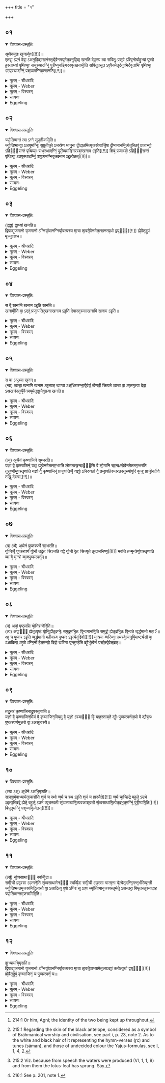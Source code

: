 +++
title = "१"

+++


## ०१


<details open><summary>विश्वास-प्रस्तुतिः</summary>

अ᳘थैनम᳘तः ख᳘नत्ये᳘व[[!!]]॥  
एतद्वा᳘ ऽएनं देवा᳘ ऽअनुवि᳘द्याखनंस्त᳘थै᳘वैनमय᳘मेत᳘दनुवि᳘द्य खनति देव᳘स्य त्वा सवितुः᳘ प्रस᳘वे ऽश्वि᳘नोर्बाहु᳘भ्यां पूष्णो ह᳘स्ताभ्यां पृथिव्याः᳘ सध᳘स्थादग्निं᳘ पुरीष्य᳘मङ्गिरस्व᳘त्खनामी᳘ति सवितृ᳘प्रसूत ऽए᳘वैनमेत᳘देता᳘भिर्देव᳘ताभिः पृथिव्या᳘ ऽउप᳘स्थादग्निं᳘ पश᳘व्यमग्निव᳘त्खनति[[!!]]॥
</details>

<details><summary>मूलम् - श्रीधरादि</summary>

अ᳘थैनम᳘तः ख᳘नत्ये᳘व[[!!]]॥  
एतद्वा᳘ ऽएनं देवा᳘ ऽअनुवि᳘द्याखनंस्त᳘थै᳘वैनमय᳘मेत᳘दनुवि᳘द्य खनति देव᳘स्य त्वा सवितुः᳘ प्रस᳘वे ऽश्वि᳘नोर्बाहु᳘भ्यां पूष्णो ह᳘स्ताभ्यां पृथिव्याः᳘ सध᳘स्थादग्निं᳘ पुरीष्य᳘मङ्गिरस्व᳘त्खनामी᳘ति सवितृ᳘प्रसूत ऽए᳘वैनमेत᳘देता᳘भिर्देव᳘ताभिः पृथिव्या᳘ ऽउप᳘स्थादग्निं᳘ पश᳘व्यमग्निव᳘त्खनति[[!!]]॥
</details>

<details><summary>मूलम् - Weber</summary>

अ᳘थैनम᳘तः ख᳘नत्येव᳟॥  
एतद्वा᳘ एनं देवा᳘ अनुवि᳘द्याखनस्त᳘थैॗवैनमय᳘मेत᳘दनुवि᳘द्य खनति देव᳘स्य त्वा सवितुः᳘ प्रसॗवे ऽश्वि᳘नोर्बाहु᳘भ्याम् पूष्णो ह᳘स्ताभ्याम् पृथिव्याः᳘ सधस्थादग्नि᳘म् पुरीष्य᳘मङ्गिरस्व᳘त्खनामी᳘ति सवितृ᳘प्रसूत एॗवैनमेत᳘देता᳘भिर्देव᳘ताभिः पृथिव्या᳘ उप᳘स्थादग्नि᳘म् पशव्य᳘मग्निव᳘त्खनति॥
</details>

<details><summary>मूलम् - विस्वरम्</summary>

अथैनमतः खनत्येव । एतद्वा ऽएनं देवा अनुविद्याखनन् । तथैवैनमयमेतदनुविद्य खनति । **"देवस्य त्वा सवितुः प्रसवे ऽश्विनोर्बाहुभ्यां पूष्णो हस्ताभ्याम् । पृथिव्याः सधस्थादग्निं पुरीष्यमङ्गिरस्वत्वनामि"**- (वा. सं. ११ । २८) इति । सवितृप्रसूत एवैनमेतदेताभिर्देवताभिः पृथिव्या उपस्थादग्निं पशव्यमग्निवत् खनति ॥ १ ॥ 
</details>

<details><summary>सायणः</summary>

यस्य निश्वसितं वेदा यो वेदेभ्यो ऽखिलं जगत् । 
निर्ममे तमहं वन्दे विद्यातीर्थमहेश्वरम् ॥ १ ॥
 
अथ खननविधिं स्तुवन् मन्त्रं विधत्ते- **अथैनमतः खनति** (का. श्रौ. सू. १६ । ६५) इति । 'अतः' चतुःस्रक्तेः कूपात् 'अनुविद्य' लब्ध्वा । देवस्य त्वेति मन्त्रस्य तात्पर्यमाह- **सवितृप्रसूत** इति ॥ १ ॥ 
</details>

<details><summary>Eggeling</summary>

1. He now digs it (the lump of clay) [^egg_436] up from that (hole);--for the gods, having found him (Agni), then dug him up; and in like manner this one, after finding him, now digs him up,--with (Vāj. S. XI, 28), 'At the impulse of the god Savitr̥, by the arms of the Aśvins, by the hands of Pūshan, I dig thee, the Agni Purīshya, from the lap of the earth, Aṅgiras-like;'--impelled by Savitr̥, he thus, by means of those deities, digs him up, the Agni favourable to cattle, as Agni (did).

[^egg_436]: 214:1 Or him, Agni; the identity of the two being kept up throughout.
</details>


## ०२


<details open><summary>विश्वास-प्रस्तुतिः</summary>

ज्यो᳘तिष्मन्तं त्वा ऽग्ने सुप्र᳘तीकमि᳘ति॥  
ज्यो᳘तिष्मान्वा᳘ ऽअय᳘मग्निः᳘ सुप्र᳘तीको᳘ ऽजस्रेण भानु᳘ना दी᳘द्यतमित्य᳘जस्रेणार्चि᳘षा दी᳘प्यमानमि᳘त्येत᳘च्छिवं᳘ प्रजाभ्यो᳘ ऽहिᳫँ᳭सन्तं पृथिव्याः᳘ सध᳘स्थादग्निं᳘ पुरी᳘ष्यमङ्गिरस्व᳘त्खनाम ऽइ᳘ति[[!!]] शिवं᳘ प्रजाभ्यो᳘ ऽहिᳫँ᳭सन्तं पृथिव्या᳘ ऽउप᳘स्थादग्निं᳘ पश᳘व्यमग्निव᳘त्खनाम ऽइ᳘त्येतत्[[!!]]॥
</details>

<details><summary>मूलम् - श्रीधरादि</summary>

ज्यो᳘तिष्मन्तं त्वा ऽग्ने सुप्र᳘तीकमि᳘ति॥  
ज्यो᳘तिष्मान्वा᳘ ऽअय᳘मग्निः᳘ सुप्र᳘तीको᳘ ऽजस्रेण भानु᳘ना दी᳘द्यतमित्य᳘जस्रेणार्चि᳘षा दी᳘प्यमानमि᳘त्येत᳘च्छिवं᳘ प्रजाभ्यो᳘ ऽहिᳫँ᳭सन्तं पृथिव्याः᳘ सध᳘स्थादग्निं᳘ पुरी᳘ष्यमङ्गिरस्व᳘त्खनाम ऽइ᳘ति[[!!]] शिवं᳘ प्रजाभ्यो᳘ ऽहिᳫँ᳭सन्तं पृथिव्या᳘ ऽउप᳘स्थादग्निं᳘ पश᳘व्यमग्निव᳘त्खनाम ऽइ᳘त्येतत्[[!!]]॥
</details>

<details><summary>मूलम् - Weber</summary>

ज्यो᳘तिष्मन्तं त्वाग्ने सुप्र᳘तीकमि᳘ति॥  
ज्यो᳘तिष्मान्वा᳘ अय᳘मग्निः᳘ सुप्र᳘तीको᳘ ऽजस्रेण भानु᳘ना दी᳘द्यतमित्य᳘जस्रेणार्चि᳘षा दी᳘प्यमानमि᳘त्येत᳘छिव᳘म् प्रजाभ्यो᳘ ऽहिंसन्तम् पृथिव्याः᳘ सध᳘स्थादग्नि᳘म् पुरीष्य᳘मङ्गिरस्व᳘त्खनाम इ᳘ति शिव᳘म् प्रजाभ्यो᳘ ऽहिंसन्त पृथिव्या᳘ उप᳘स्थादग्नि᳘म् पशव्य᳘मग्निव᳘त्खनाम इ᳘त्येत᳘त्॥
</details>

<details><summary>मूलम् - विस्वरम्</summary>

**"ज्योतिष्मन्तं त्वा ऽग्ने सुप्रतीकम्"**- इति । ज्योतिष्मान्वा ऽअयमग्निः सुप्रतीकः । **"अजस्रेण भानुना दीद्यतम्"**- इति । अजस्रेणार्चिषा दीप्यमानमित्येतत् । **"शिवं प्रजाभ्यो ऽहिंसन्तं पृथिव्याः सदस्थादग्निं पुरीष्यमङ्गिरस्वत्खनामः"**- (वा. सं. ११ । २८) इति । शिवं प्रजाभ्यो ऽहिंसन्तं पृथिव्या उपस्थादग्निं पशव्यमग्निवत् खनाम इत्येतत् ॥ २ ॥ 
</details>

<details><summary>सायणः</summary>

खनने द्वितीयं मन्त्रं विधत्ते- **ज्योतिष्मन्तं त्वा ऽग्न** इति । अयमर्थः- हे 'अग्ने' 'ज्योतिष्मन्तं' ज्योतिर्युक्तं सुप्रतीकं सुमुखावयवम्, अजस्रेण अनवच्छिन्नेन भानुना तेजसा 'दीद्यतं' व्यत्ययेन शतृप्रत्ययः, दीप्यमानम्; 'शिवं' शान्तम् 'प्रजाभ्यः' प्रजार्थं शिवमिति सम्बन्धः; 'अहिंसन्तं' प्राणिनां हिंसामकुर्वाणम्, पृथिव्यादि व्याख्यातम् । तादृशमग्निं भूप्रदेशादग्निवत् खनामः अध्वर्यव इति ॥ २ ॥ 
</details>

<details><summary>Eggeling</summary>

2. 'Thee, O Agni, the bright, the fair-faced,'--for this Agni is indeed bright and fair-faced;--'glowing with perpetual sheen,'--that is, 'shining with perpetual light;'--'thee, kind to creatures, and never harming, the Agni Purīshya we dig up from the lap of the earth, Aṅgiras-like;'--that is, thee, kind to creatures, and never harming, the cattle-loving Agni we dig up from the lap of the earth, as Agni (did).'
</details>


## ०३


<details open><summary>विश्वास-प्रस्तुतिः</summary>

(द्द्वा᳘) द्वा᳘भ्यां खनति॥  
द्विपाद्य᳘जमानो य᳘जमानो ऽग्निर्या᳘वानग्निर्या᳘वत्यस्य मा᳘त्रा ता᳘वतै᳘वैनमेत᳘त्खनत्य᳘थो द्वय᳘ᳫँ᳘[[!!]] ह्ये᳘वैत᳘द्रूपं मृच्चा᳘पश्च॥
</details>

<details><summary>मूलम् - श्रीधरादि</summary>

(द्द्वा᳘) द्वा᳘भ्यां खनति॥  
द्विपाद्य᳘जमानो य᳘जमानो ऽग्निर्या᳘वानग्निर्या᳘वत्यस्य मा᳘त्रा ता᳘वतै᳘वैनमेत᳘त्खनत्य᳘थो द्वय᳘ᳫँ᳘[[!!]] ह्ये᳘वैत᳘द्रूपं मृच्चा᳘पश्च॥
</details>

<details><summary>मूलम् - Weber</summary>

द्वा᳘भ्यां खनति॥  
द्विपाद्य᳘जमानो य᳘जमानो ऽग्निर्या᳘वानग्निर्या᳘वत्यस्य मा᳘त्रा ता᳘वतैॗवैनमेत᳘त्खनत्य᳘थो द्वॗयᳫं ह्येॗवैत᳘द्रूपम् मृच्चा᳘पश्च॥
</details>

<details><summary>मूलम् - विस्वरम्</summary>

द्वाभ्यां खनति । द्विपाद्यजमानः । यजमानो ऽग्निः । यावानग्निर्यावत्यस्य मात्रा- तावतैवैनमेतत्खनति । अथो द्वयं ह्येवैतद्रूपम्- मृच्चापश्च ॥ ३ ॥ 
</details>

<details><summary>सायणः</summary>

खननमन्त्रगतां द्वित्वसङ्ख्यां यजमानरूपाग्न्यात्मना प्रशंसति- **द्वाभ्यां खनति द्विपादि**ति । प्रकारान्तरेण स्तौति- **अथो द्वयमि**ति । मृत्तिका, उदकानि चेति द्वयमित्यर्थः ॥ ३ ॥ 
</details>

<details><summary>Eggeling</summary>

3. With two (formulas) he digs,--two-footed is the Sacrificer, and the Sacrificer is Agni: as great as Agni is, as great as is his measure, with so much he thus digs him up. And twofold also is that form of his, (consisting as it does of) clay and water.
</details>


## ०४


<details open><summary>विश्वास-प्रस्तुतिः</summary>

स वै᳘ खनामि खनाम ऽइ᳘ति खनति॥  
खनामी᳘ति वा᳘ ऽएतं᳘ प्रजा᳘पतिर᳘खनत्खनाम ऽइ᳘ति देवास्त᳘स्मात्खनामि खनाम ऽइ᳘ति॥
</details>

<details><summary>मूलम् - श्रीधरादि</summary>

स वै᳘ खनामि खनाम ऽइ᳘ति खनति॥  
खनामी᳘ति वा᳘ ऽएतं᳘ प्रजा᳘पतिर᳘खनत्खनाम ऽइ᳘ति देवास्त᳘स्मात्खनामि खनाम ऽइ᳘ति॥
</details>

<details><summary>मूलम् - Weber</summary>

स वै᳘ खनामि खनाम इ᳘ति खनति॥  
खनामी᳘ति वा᳘ एत᳘ प्रजा᳘पतिर᳘खनत्खनाम इ᳘ति देवास्त᳘स्मात्खनामि खनाम इति॥
</details>

<details><summary>मूलम् - विस्वरम्</summary>

स वै खनामि खनाम- इति खनति । खनाम इति वा ऽएतं प्रजापतिरखनत्, खनाम इति देवाः । तस्मात् खनामि खनाम इति ॥ ४ ॥ 
</details>

<details><summary>सायणः</summary>

यत् "देवस्य त्वा"- इति पूर्वमन्त्रः, तत्र खनामीत्येकवचनम्, ज्योतिष्मन्तमिति द्वितीयमन्त्रे खनाम इति बहुवचनम् । तस्योभयस्य निर्वाहमाह- **स वै खनामी**ति । प्रजापतिविवक्षया एकवचनम्, देवविवक्षया बहुवचनम् । ते च अग्निकर्मान्वतिष्ठन् ॥ ४ ॥ 
</details>

<details><summary>Eggeling</summary>

4. He digs, with, 'I dig,'--'we dig;' for with, 'I

dig,' Prajāpati dug for him (Agni); and with, 'we dig,' the gods dug for him, therefore (he digs), with, 'I dig,'--'we dig.'
</details>


## ०५


<details open><summary>विश्वास-प्रस्तुतिः</summary>

स वा ऽअ᳘भ्र्या ख᳘नन्॥  
(न्वा) व्वाचा᳘ खनामि खनाम ऽइ᳘त्याह व्वाग्वा ऽअ᳘भ्रिरारम्भा᳘यै᳘वेयं᳘ व्वैणवी᳘ क्रियते व्वाचा वा᳘ ऽएतम᳘भ्र्या देवा᳘ ऽअखनंस्त᳘थै᳘वैनमय᳘मेत᳘द्वा᳘चैवा᳘भ्र्या खनति॥
</details>

<details><summary>मूलम् - श्रीधरादि</summary>

स वा ऽअ᳘भ्र्या ख᳘नन्॥  
(न्वा) व्वाचा᳘ खनामि खनाम ऽइ᳘त्याह व्वाग्वा ऽअ᳘भ्रिरारम्भा᳘यै᳘वेयं᳘ व्वैणवी᳘ क्रियते व्वाचा वा᳘ ऽएतम᳘भ्र्या देवा᳘ ऽअखनंस्त᳘थै᳘वैनमय᳘मेत᳘द्वा᳘चैवा᳘भ्र्या खनति॥
</details>

<details><summary>मूलम् - Weber</summary>

स वा अ᳘भ्र्या ख᳘नन्॥  
वाचा᳘ खनामि खनाम इ᳘त्याह वाग्वा अ᳘भ्रिरारम्भा᳘यैॗवेयं᳘ वैणवी᳘ क्रियते वाचा वा᳘ एतम᳘भ्र्या देवा᳘ अखनंस्त᳘थैॗवैनमय᳘मेत᳘द्वाॗचैवा᳘भ्र्या खनति॥
</details>

<details><summary>मूलम् - विस्वरम्</summary>

स वा ऽअभ्र्या खनन्वाचा- 'खनामि खनाम' इत्याह । वाग्वा ऽअभ्रिः । आरम्भायैवेयं वैणवी क्रियते । वाचा वा ऽएतमभ्र्या देवा अखनन् । तथैवैनमयमेतद्वाचैवाभ्र्या खनति ॥ ५ ॥ 
</details>

<details><summary>सायणः</summary>

प्रागुक्तं खननसाधनं विदधत् तस्य वाग्रूपतामाह- **स वा अभ्र्या खनन्नि**ति । यदि वाग्भिस्तर्हि वाचैव खननं युक्तम्, किमभ्रिकरणेनेति, तत्राह- **आरम्भाये**ति । 'आरम्भाय' आलम्भनायैव इयं वेणुमयी अभ्रिः । क्रियते (श. प. ६ । ३ । १ । ३२ । भा.) ॥ ५ ॥ 
</details>

<details><summary>Eggeling</summary>

5. Now while digging with the spade, he says with speech 'I dig,' 'we dig,' for the spade is speech. It is for his undertaking that this bamboo (spade) is made; and with speech for a spade, the gods dug him up; and in like manner does this one now dig him up with speech for a spade (or, with the speech-spade).
</details>


## ०६


<details open><summary>विश्वास-प्रस्तुतिः</summary>

(त्य᳘) अ᳘थैनं कृष्णाजिने स᳘म्भरति॥  
यज्ञा वै᳘ कृष्णाजिनं᳘ यज्ञ᳘ ऽए᳘वैनमेतत्स᳘म्भरति लोमतश्छ᳘न्दाᳫँ᳭सि वै लो᳘मानि च्छ᳘न्दःस्वे᳘वैनमेतत्स᳘म्भरति त᳘त्तूष्णीमु᳘पस्तृणाति यज्ञो वै᳘ कृष्णाजिनं᳘ प्रजा᳘पतिर्व्वै᳘ यज्ञो᳘ ऽनिरुक्तो वै᳘ प्रजा᳘पतिरुत्तरतस्त᳘स्योप᳘रि ब᳘न्धुः प्राची᳘नग्रीवे तद्धि᳘ देवत्रा[[!!]]॥
</details>

<details><summary>मूलम् - श्रीधरादि</summary>

(त्य᳘) अ᳘थैनं कृष्णाजिने स᳘म्भरति॥  
यज्ञा वै᳘ कृष्णाजिनं᳘ यज्ञ᳘ ऽए᳘वैनमेतत्स᳘म्भरति लोमतश्छ᳘न्दाᳫँ᳭सि वै लो᳘मानि च्छ᳘न्दःस्वे᳘वैनमेतत्स᳘म्भरति त᳘त्तूष्णीमु᳘पस्तृणाति यज्ञो वै᳘ कृष्णाजिनं᳘ प्रजा᳘पतिर्व्वै᳘ यज्ञो᳘ ऽनिरुक्तो वै᳘ प्रजा᳘पतिरुत्तरतस्त᳘स्योप᳘रि ब᳘न्धुः प्राची᳘नग्रीवे तद्धि᳘ देवत्रा[[!!]]॥
</details>

<details><summary>मूलम् - Weber</summary>

अ᳘थैनं कृष्णाजिने स᳘म्भरति॥  
यज्ञा वै᳘ कृष्णाजिनं᳘ यज्ञ᳘एॗवैनमेतत्स᳘म्भरति लोमतश्छ᳘न्दांसि वै लो᳘मानि छ᳘न्दःस्वेॗवैनमेतत्स᳘म्भरति त᳘त्तूष्णीमु᳘पस्तृणाति यज्ञो वै᳘ कृष्णाजिन᳘म् प्रजा᳘पतिर्वै᳘ यज्ञो᳘ ऽनिरुक्तो वै᳘ प्रजा᳘पतिरुत्तरतस्त᳘स्योप᳘रि ब᳘न्धुः प्राची᳘नग्रीवे तद्धि᳘ देवत्रा᳟॥
</details>

<details><summary>मूलम् - विस्वरम्</summary>

अथैनं कृष्णाजिने सम्भरति । यज्ञो वै कृष्णाजिनम् । यज्ञ ऽएवैनमेतत् सम्भरति । लोमतः । छन्दांसि वै लोमानि । छन्दःस्वेवैनमेतत् सम्भरति । तत् तुष्णीमुपस्तृणाति । यज्ञो वै कृष्णाजिनम् । प्रजापतिर्वै यज्ञः । अनिरुक्तो वै प्रजापतिः । उत्तरतः । तस्योपरि बन्धुः । प्राचीनग्रीवे । तद्धि देवत्रा ॥ ६ ॥ 
</details>

<details><summary>सायणः</summary>

अत्र कात्यायनः- "कृष्णाजिनमास्तीर्योत्तरतस्तस्मिन् पुष्करपर्णमपाम्पृष्ठमिति, विमार्ष्ट्येनद् दिव इति, आलभत उभे शर्म च स्थ इति" (का. श्रौ. सूं. १६ । ६६-६८) अयमर्थः । उत्तरतो देशे कृष्णाजिनं प्राग्ग्रीवमुत्तरलोम तूष्णीमास्तीर्य, तस्मिन् कृष्णाजिने अपाम्पृष्ठमिति मन्त्रेण । पुष्करपर्णमास्तृणाति । एनत् पुष्करपर्णं दिवो मात्रयेति चतुर्थपादेन विमार्ष्टि । ततः कृष्णाजिनपुष्करपर्णे- “शर्म च स्थो वर्म च स्थः"- इति मन्त्राभ्यामालभेतेति । तदिदं ब्राह्मणशेषेण विधीयते- **अथैनं कृष्णाजिन** इति । 'एनम्' मृत्पिण्डम् । यद्यपि कृष्णाजिनस्योपरि पुष्करपर्णे मृत्पिण्डसम्भरणम्, तथापि कृष्णाजिनसम्बन्धो ऽप्यस्तीति मत्वा तस्मिन् सम्भरणोक्तिः । लोमत इति । लोमवत्प्रदेशे । कृष्णाजिनास्तरणममन्त्रकमित्याह- **तत् तूष्णीमि**ति । तूष्णीमुपस्तरणमुपपादयति- **यज्ञ** इति । यज्ञस्य कृष्णाजिनत्वम्; "कृष्णो रूपं कृत्वोदक्रामत्"- (श. प. १ । १ । ४ । १ । भा.) इत्याम्नानात् । यज्ञस्य प्रजापतित्वम्, प्रजापतिदेवत्यत्वात् । प्रजापतिर्हि सकलस्थूलसूक्ष्मप्रपञ्चात्मत्वेनायमीदृगिति निर्वक्तुमनर्हत्वात् अनिरुक्तः । तस्मात् तद्रूपस्य कृष्णाजिनस्यापि आस्तरणम् 'अनिरुक्तम्,' अमन्त्रकमित्यर्थः । तदास्तरणस्य प्रदेशं विधत्ते- **उत्तरत** इति । आस्तरणस्तावकं ब्राह्मणमुत्तरत्र वक्ष्यत इत्याह- **तस्योपरि बन्धुरि**ति । **प्राचीनग्रीवे**ति । ग्रीवाप्रदेशः प्राचीनो यथा भवति तथा आस्तरणीयम् । 'देवत्रा' देवेषु भवति । "देवमनुष्यपुरुषपुरुमर्त्येभ्यो द्वितीयासप्तम्योर्बहुलम्"- (पा. सू. ५ । ४ । ५६) इति देवशब्दात् 'त्रा'- प्रत्ययः ॥ ६ ॥ 
</details>

<details><summary>Eggeling</summary>

6. He then deposits it upon the black antelope skin, for the black antelope skin is the sacrifice [^egg_437]: in the sacrifice he thus deposits it (or him, Agni);--on the hair (side); for the hair is the metres: he thus deposits him on the metres. That (skin) he spreads silently; for the black antelope skin is the sacrifice; and the sacrifice is Prajāpati, and undefined is Prajāpati. North (of the hole he spreads it),--the meaning of this (will be explained) hereafter;--on (the skin spread) with the neck-part in front, for thus (it is turned) towards the gods.

[^egg_437]: 215:1 Regarding the skin of the black antelope, considered as a symbol of Brāhmanical worship and civilisation, see part i, p. 23, note 2. As to the white and black hair of it representing the hymn-verses (r̥c) and tunes (sāman), and those of undecided colour the Yajus-formulas, see I, 1, 4, 2.
</details>


## ०७


<details open><summary>विश्वास-प्रस्तुतिः</summary>

(त्रा᳘ ऽथै) अ᳘थैनं पुष्करपर्णे स᳘म्भरति॥  
यो᳘निर्व्वै᳘ पुष्करपर्णं यो᳘नौ तद्रे᳘तः सिञ्चति यद्वै यो᳘नौ रे᳘तः सिच्य᳘ते त᳘त्प्रजनिष्णु[[!!]] भवति तन्म᳘न्त्रेणो᳘पस्तृणाति व्वाग्वै᳘ म᳘न्त्रो व्वा᳘क्पुष्करपर्ण᳘म्॥
</details>

<details><summary>मूलम् - श्रीधरादि</summary>

(त्रा᳘ ऽथै) अ᳘थैनं पुष्करपर्णे स᳘म्भरति॥  
यो᳘निर्व्वै᳘ पुष्करपर्णं यो᳘नौ तद्रे᳘तः सिञ्चति यद्वै यो᳘नौ रे᳘तः सिच्य᳘ते त᳘त्प्रजनिष्णु[[!!]] भवति तन्म᳘न्त्रेणो᳘पस्तृणाति व्वाग्वै᳘ म᳘न्त्रो व्वा᳘क्पुष्करपर्ण᳘म्॥
</details>

<details><summary>मूलम् - Weber</summary>

अ᳘थैन पुष्करपर्णे स᳘म्भरति॥  
यो᳘निर्वै᳘ पुष्करपर्णं यो᳘नौ तद्रे᳘तः सिञ्चति यद्वै यो᳘नौ रे᳘तः सिच्य᳘ते त᳘त्प्रजनिष्णु᳘ भवति तन्म᳘न्त्रेणो᳘पस्तृणाति वाग्वै म᳘न्त्रो वा᳘क्पुष्करपर्ण᳘म्॥
</details>

<details><summary>मूलम् - विस्वरम्</summary>

अथैनं पुष्करपर्णे सम्भरति । योनिर्वै पुष्करपर्णम् । योनौ तद्रेतः सिञ्चति । यद्वै योनौ रेतः सिच्यते- तत् प्रजनिष्णु भवति । तन्मन्त्रेणोपस्तृणाति । वाग्वै मन्त्रः, वाक् पुष्करपर्णम् ॥ ७ ॥ 
</details>

<details><summary>सायणः</summary>

कृष्णाजिनस्योपरि विधातव्ये पुष्करपर्णे मृत्पिण्डसम्भरणं दर्शयति- **अथैनमि**ति । **योनिरि**ति । यतो ऽग्निः पुष्करपर्णाज्जातः; तस्मात् तद्योनिरूपम्, अग्निश्च रेतोरूपः; इदानीमुत्पद्यमानत्वात् 'प्रजनिष्णु' प्रजननशीलम् । **वाक् पुष्करपर्णमि**ति । अग्निवाचोरन्यत्र तादात्म्यश्रवणात्- "अग्निर्वाग्भूत्वा मुखं प्राविशत्"- (तै. आ. २ । ४ । २) इति । पुष्करपर्णादग्नेर्जननात् कार्यकारणयोरभेदोपचारेण वागेव पुष्करपर्णमित्युक्तम् ॥ ७ ॥ 
</details>

<details><summary>Eggeling</summary>

7. And he deposits it on a lotus-leaf (placed on the skin); for the lotus-leaf is the womb, and into the womb he pours that seed; and the seed which is poured into the womb, becomes generative. He spreads that (leaf) with a formula; for the formula is speech, and the lotus-leaf is speech [^egg_438].

[^egg_438]: 215:2 Viz. because from speech the waters were produced (VI, 1, 1, 9) and from them the lotus-leaf has sprung. Sāy.
</details>


## ०८


<details open><summary>विश्वास-प्रस्तुतिः</summary>

(म) अपां᳘ पृष्ठ᳘मसि यो᳘निरग्नेरि᳘ति॥  
(त्य) अपा᳘ᳫँ᳘ ह्येत᳘त्पृष्ठं यो᳘नि᳘र्ह्येत᳘दग्नेः᳘ समुद्र᳘मभि᳘तः पि᳘न्वमानमि᳘ति समुद्रो᳘ ह्येत᳘दभि᳘तः पि᳘न्वते व्व᳘र्द्धमानो महा२ँ॥ आ᳘ च पु᳘ष्कर ऽइ᳘ति व्व᳘र्द्धमानो महीयस्व पुष्कर ऽइ᳘त्येत᳘द्दिवो[[!!]] मा᳘त्रया व्वरिम्णा᳘ प्रथस्वे᳘त्यनुवि᳘मार्ष्ट्यसौ वा᳘ ऽआदित्य᳘ ऽए᳘षो ऽग्नि᳘र्नो हैत᳘मन्यो᳘ दिवो᳘ व्वरिमा य᳘न्तुमर्हति द्यौ᳘र्भूत्वैनं यच्छे᳘त्ये᳘वैत᳘दाह॥
</details>

<details><summary>मूलम् - श्रीधरादि</summary>

(म) अपां᳘ पृष्ठ᳘मसि यो᳘निरग्नेरि᳘ति॥  
(त्य) अपा᳘ᳫँ᳘ ह्येत᳘त्पृष्ठं यो᳘नि᳘र्ह्येत᳘दग्नेः᳘ समुद्र᳘मभि᳘तः पि᳘न्वमानमि᳘ति समुद्रो᳘ ह्येत᳘दभि᳘तः पि᳘न्वते व्व᳘र्द्धमानो महा२ँ॥ आ᳘ च पु᳘ष्कर ऽइ᳘ति व्व᳘र्द्धमानो महीयस्व पुष्कर ऽइ᳘त्येत᳘द्दिवो[[!!]] मा᳘त्रया व्वरिम्णा᳘ प्रथस्वे᳘त्यनुवि᳘मार्ष्ट्यसौ वा᳘ ऽआदित्य᳘ ऽए᳘षो ऽग्नि᳘र्नो हैत᳘मन्यो᳘ दिवो᳘ व्वरिमा य᳘न्तुमर्हति द्यौ᳘र्भूत्वैनं यच्छे᳘त्ये᳘वैत᳘दाह॥
</details>

<details><summary>मूलम् - Weber</summary>

अपा᳘म् पृष्ठ᳘मसि यो᳘निरग्नेरि᳘ति॥  
अपाॗᳫंॗ ह्येत᳘त्पृष्ठं यो᳘निॗर्ह्येत᳘दग्नेः᳘ समुद्र᳘मभि᳘तः पि᳘न्वमानमि᳘ति समुद्रोॗ ह्येत᳘दभि᳘तः पि᳘न्वते व᳘र्धमानो महां आ᳘ च पु᳘ष्कर इ᳘ति व᳘र्धमानो महीयस्व पु᳘ष्कर इ᳘त्येत᳘द्दिवो मा᳘त्रया वरिम्णा᳘ पथस्वे᳘त्यनुवि᳘मार्ष्ट्यसौ वा᳘ आदित्य᳘ एॗषो ऽग्निॗर्नो हैत᳘मन्यो᳘ दिवो᳘ वरिमा य᳘न्तुमर्हति द्यौ᳘र्भूत्व᳘नं यछे᳘त्येॗवैत᳘दाह॥
</details>

<details><summary>मूलम् - विस्वरम्</summary>

**"अपां पृष्ठमसि योनिरग्नेः"**- इति । अपां ह्येतत् पृष्ठम् । योनिर्ह्येतदग्नेः । **"समुद्रमभितः पिन्वमानम्"**- इति । समुद्रो ह्येतदभितः पिन्वते । **"वर्द्धमानो महान्- आ च पुष्करे"**- इति । वर्द्धमानो महीयस्व पुष्कर इत्येतत् । **"दिवो मात्रया वरिम्णा प्रथस्व"**- (वा. सं. ११ । २९) इति । अनुविमार्ष्टि । असौ वा आदित्य एषो ऽग्निः । नो हैतमन्यो दिवो वरिम यन्तुमर्हति । द्यौर्भूत्वैनं यच्छ इत्येवैतदाह ॥ ८ ॥
</details>

<details><summary>सायणः</summary>

तदास्तरणे मन्त्रं विधत्ते- **अपाम्पृष्ठमि**ति । हे पुष्करपर्ण ! 'अपाम्पृष्ठम्' उपरिस्थानम् 'असि,' 'अग्नेः योनिः' च 'असि,' 'समुद्रम्' समुन्दनशीलमुदकम् अभितः 'पिन्वमानं' वर्द्धमानं भवसि, किञ्च 'पुष्करे' 'वर्द्धमानः' जात एव 'आ' सर्वतः 'महान्' आस्तरणात् महत्त्वम्, अत एव 'आ महान्'- इति पदद्वयस्य 'महीयस्व'- इति व्याख्यानम् ॥ 

अन्तिमपादेन विसर्जनं विधत्ते- **दिव** इति । 'दिवः' द्युलोकस्य 'मात्रया' परिमाणेन 'वरिम्णा'अतिशयेनोरुणा त्वं ‘प्रथस्व' विस्तीर्णो भव । पादं व्याचष्टे- **असौ वा आदित्य** इति । यतः 'एषः अग्निः' 'आदित्यः' अतो लोकत्रयमस्य 'वरिमा' उरुत्वम् 'एतम्' आदित्यात्मकं 'यन्तुं' परिच्छेत्तुं नार्हतीति । अतो 'द्यौः' द्युलोकात्मकं भूत्वा 'एनं' मृत्पिण्डं यच्छ परिच्छिन्नं कुर्विति पुष्करपर्णप्रार्थना ॥ ८ ॥ 
</details>

<details><summary>Eggeling</summary>

8. [Vāj. S. XI, 29] 'Thou art the waters’

back, Agni's womb,' for this is indeed the back of the waters, and the womb of Agni;--'around the swelling sea,'--for the sea indeed swells around it;--'thou, growing mighty upon the lotus,'--that is, 'growing, prosper thou on the lotus.'--'With the measure of the sky, extend thou in width!'--with this he strokes along it (so as to lie even on the skin); for that Agni is yonder sun; and him assuredly none other than the width of the sky can contain: 'having become the sky, contain him!' this is what he thereby says.
</details>


## ०९


<details open><summary>विश्वास-प्रस्तुतिः</summary>

तदु᳘त्तरं कृष्णाजिनादु᳘पस्तृणाति॥  
यज्ञो वै᳘ कृष्णाजिन᳘मियं वै᳘ कृष्णाजिन᳘मिय᳘मु वै᳘ य᳘ज्ञो ऽस्याᳫँ᳭ हि᳘ यज्ञ᳘स्ताय᳘ते द्यौः᳘ पुष्करपर्णमा᳘पो वै द्यौरा᳘पः पुष्करपर्णमु᳘त्तरो वा᳘ ऽअसा᳘वस्यै॥
</details>

<details><summary>मूलम् - श्रीधरादि</summary>

तदु᳘त्तरं कृष्णाजिनादु᳘पस्तृणाति॥  
यज्ञो वै᳘ कृष्णाजिन᳘मियं वै᳘ कृष्णाजिन᳘मिय᳘मु वै᳘ य᳘ज्ञो ऽस्याᳫँ᳭ हि᳘ यज्ञ᳘स्ताय᳘ते द्यौः᳘ पुष्करपर्णमा᳘पो वै द्यौरा᳘पः पुष्करपर्णमु᳘त्तरो वा᳘ ऽअसा᳘वस्यै॥
</details>

<details><summary>मूलम् - Weber</summary>

तदु᳘त्तरं कृष्णाजिनादु᳘पस्तृणाति॥  
यज्ञो वै᳘ कृष्णाजिन᳘मियं वै᳘ कृष्णाजिन᳘मिय᳘मु वै᳘ यॗज्ञो ऽस्याᳫं हि᳘ यज्ञ᳘स्ताय᳘ते द्यौ᳘ष्पुष्करपर्णमा᳘पो वै द्यौरा᳘पः पुष्करपर्णमु᳘त्तरो वा असा᳘वस्यै॥
</details>

<details><summary>मूलम् - विस्वरम्</summary>

तदुत्तरं कृष्णाजिनादुपस्तृणाति । यज्ञो वै कृष्णाजिनम् । इयं वै कृष्णाजिनम् । इयमु वै यज्ञः । अस्यां हि यज्ञस्तायते । द्यौः पुष्करपर्णम्, आपो वै द्यौः । आपः पुष्करपर्णम् । उत्तरो वा असावस्यै ॥ ९ ॥ 
</details>

<details><summary>सायणः</summary>

तदास्तरणस्य प्रदेशमाह- **तदुत्तरं कृष्णाजिनादि**ति । 'तत्' पुष्करपर्णं 'कृष्णाजिनात्' 'उत्तरं' तस्योपरि 'आस्तृणाति' । एकस्योपरि अन्यस्यास्तरणं भूलोकद्युलोकात्मना प्रशंसति- **यज्ञो वा** इति । कृष्णाजिनपुष्करपर्णयोः भूलोकद्युलोकात्मत्वेन तयोर्यथा उत्तराधरभावः, एवं लोकयोरुत्तराधरभावो दृश्यत इत्याह- **उत्तरो वा असावस्या** इति । 'असौ' द्यौः । 'अस्यै' भूम्याः ॥ ९ ॥ 
</details>

<details><summary>Eggeling</summary>

9. He spreads it over the black antelope skin; for the black antelope skin is the sacrifice; and the black antelope skin is this earth, and the sacrifice is this earth, for on this earth the sacrifice is spread. And the lotus-leaf is the sky; for the sky is the waters, and the lotus-leaf is the waters; and yonder sky is above this earth.
</details>


## १०


<details open><summary>विश्वास-प्रस्तुतिः</summary>

(स्या ऽअ᳘) अ᳘थैने ऽअभि᳘मृशति॥  
सञ्ज्ञा᳘मे᳘वाभ्यामेत᳘त्करोति श᳘र्म च स्थो व्व᳘र्म च स्थ ऽइ᳘ति श᳘र्म च ह्यस्यैते[[!!]] व्व᳘र्म चा᳘च्छिद्रे बहुले᳘ ऽउभे ऽइत्य᳘च्छिद्रे᳘ ह्येते᳘ बहुले᳘ ऽउभे व्य᳘चस्वती सं᳘व्वसाथामि᳘त्यवकाश᳘वती सं᳘व्वसाथामि᳘त्येत᳘द्भृत᳘मग्निं᳘ पुरी᳘ष्यमि᳘ति[[!!]] बिभृत᳘मग्निं᳘ पश᳘व्यमि᳘त्येतत्[[!!]]॥
</details>

<details><summary>मूलम् - श्रीधरादि</summary>

(स्या ऽअ᳘) अ᳘थैने ऽअभि᳘मृशति॥  
सञ्ज्ञा᳘मे᳘वाभ्यामेत᳘त्करोति श᳘र्म च स्थो व्व᳘र्म च स्थ ऽइ᳘ति श᳘र्म च ह्यस्यैते[[!!]] व्व᳘र्म चा᳘च्छिद्रे बहुले᳘ ऽउभे ऽइत्य᳘च्छिद्रे᳘ ह्येते᳘ बहुले᳘ ऽउभे व्य᳘चस्वती सं᳘व्वसाथामि᳘त्यवकाश᳘वती सं᳘व्वसाथामि᳘त्येत᳘द्भृत᳘मग्निं᳘ पुरी᳘ष्यमि᳘ति[[!!]] बिभृत᳘मग्निं᳘ पश᳘व्यमि᳘त्येतत्[[!!]]॥
</details>

<details><summary>मूलम् - Weber</summary>

अ᳘थैने अभि᳘मृशति॥  
संज्ञा᳘मेॗवाभ्यामेत᳘त्करोति श᳘र्म च स्थो व᳘र्म च स्थ इ᳘ति श᳘र्म च ह्य᳘स्यैते व᳘र्म चा᳘छिद्रे बहुले᳘ उभे इत्य᳘छिद्रेॗ ह्येते᳘ बहुले᳘ उभे व्य᳘चस्वती सं᳘वसाथामि᳘त्यवकाश᳘वती संवसाथामि᳘त्येत᳘द्भृत᳘मग्नि᳘म् पुरीष्य᳘मि᳘ति बिभृत᳘मग्नि᳘म् पशव्य᳘मि᳘त्येत᳘त्॥
</details>

<details><summary>मूलम् - विस्वरम्</summary>

अथैने ऽअभिमृशति । सञ्ज्ञामेवाभ्यामेतत्करोति । **"शर्म च स्थो वर्म च स्थः"**- इति । शर्म च ह्यस्यैते वर्म च । **“अच्छिद्रे बहुले ऽउभे"**- इति । अच्छिद्रे ह्येते बहुले ऽउभे । **"व्यचस्वती सम्वसाथाम्"**- इति । अवकाशवती सम्वसाथामित्येतत् । **"भृतमग्निं पुरीष्यम्"**- (वा. सं. ११ । ३०) इति । बिभृतमग्निं पशव्यमित्येतत् ॥ १० ॥ 
</details>

<details><summary>सायणः</summary>

अथैतयोः कृष्णाजिनपुष्करपर्णयोः युगपदभिमर्शनं विधत्ते- **अथैने अभिमृशती**ति । शक्यत्वादुभयोर्युगपदालम्भनम् । **सज्ज्ञामि**ति । समानसञ्ज्ञम् 'एतत्' एतेन अभिमर्शनेन 'करोति' कृतवान् भवति । तत्र मन्त्रद्वयं विधत्ते- **शर्म च स्थ** इति । कृष्णाजिनपुष्करपर्णे सम्बोध्ये 'शर्म' शरणं 'च' 'स्थः' युवयोरुपरि निधीयमानस्य मृत्पिण्डस्य 'शरणं' भवथः 'वर्म' कवचं 'च' अस्य 'स्थः' भवथः । 'अच्छिद्रे' छिद्ररहिते 'बहुले' महाप्राणे 'उभे' युवां 'व्यचस्वती' अवकाशवत्यौ भूत्वा 'संवसाथाम्' आच्छादयतं मृदम् । वसेराच्छादनार्थस्य रूपम् (धा. पा. अ. आ. १३) । 'पुरीष्यं' पशव्यम् अग्निम् 'भृतम्' । भृञो लोटि बहुलवचनाद् द्विर्वचनाभावः । एतयोः शरणत्वं कवचत्वं मृत्पिण्डमुद्दिश्य व्याचष्टे- **शर्म च ह्यस्यैते वर्म चे**ति ॥ १० ॥ 
</details>

<details><summary>Eggeling</summary>

10. He touches both of them--he thereby brings about concord between them--with (Vāj. S. XI, 30), 'A shelter ye are, a shield ye are!'--for both a shelter and a shield these two indeed are;--'uninjured both, and ample,'--for uninjured and ample both these indeed are;--'capacious, guard ye,'--that is, 'spacious, guard ye!'--'bear ye Agni Purīshya!'--that is, 'bear ye Agni, favourable to cattle [^egg_439]!'

[^egg_439]: 216:1 See p. 201, note 1.
</details>


## ११


<details open><summary>विश्वास-प्रस्तुतिः</summary>

(त्सं᳘) सं᳘व्वसाथाᳫँ᳭ स्वर्व्वि᳘दा॥  
समी᳘ची ऽउ᳘रसा ऽऽत्मने᳘ति सं᳘व्वसाथामेनᳫँ᳭ स्वर्व्वि᳘दा समी᳘ची ऽउ᳘रसा चात्म᳘ना चे᳘त्येत᳘दग्नि᳘मन्त᳘र्भरिष्य᳘न्ती ज्यो᳘तिष्मन्तम᳘जस्रमिदि᳘त्यसौ वा᳘ ऽआदित्य᳘ ए᳘षो ऽग्निः स᳘ ऽएष ज्यो᳘तिष्मान᳘जस्रस्त᳘मेते᳘ ऽअन्तरा᳘ बिभृतस्त᳘स्मादाह ज्यो᳘तिष्मन्तम᳘जस्रमिदि᳘ति॥
</details>

<details><summary>मूलम् - श्रीधरादि</summary>

(त्सं᳘) सं᳘व्वसाथाᳫँ᳭ स्वर्व्वि᳘दा॥  
समी᳘ची ऽउ᳘रसा ऽऽत्मने᳘ति सं᳘व्वसाथामेनᳫँ᳭ स्वर्व्वि᳘दा समी᳘ची ऽउ᳘रसा चात्म᳘ना चे᳘त्येत᳘दग्नि᳘मन्त᳘र्भरिष्य᳘न्ती ज्यो᳘तिष्मन्तम᳘जस्रमिदि᳘त्यसौ वा᳘ ऽआदित्य᳘ ए᳘षो ऽग्निः स᳘ ऽएष ज्यो᳘तिष्मान᳘जस्रस्त᳘मेते᳘ ऽअन्तरा᳘ बिभृतस्त᳘स्मादाह ज्यो᳘तिष्मन्तम᳘जस्रमिदि᳘ति॥
</details>

<details><summary>मूलम् - Weber</summary>

सं᳘वसाथाᳫं स्वर्वि᳘दा॥  
समी᳘ची उ᳘रसा त्मने᳘ति सं᳘वसाथामेनᳫं स्वर्वि᳘दा समी᳘ची उ᳘रसा चात्म᳘ना चे᳘त्येत᳘दग्नि᳘मन्त᳘र्भरिष्य᳘न्ती ज्यो᳘तिष्मन्तम᳘जस्रमिदि᳘त्यसौ वा᳘ आदित्य᳘ एॗषो ऽग्निः स᳘ एष ज्यो᳘तिष्मान᳘जस्रस्त᳘मेते᳘ अन्तरा᳘ बिभृतस्त᳘स्मादाह ज्यो᳘तिष्मन्तम᳘जस्रमिदि᳘ति॥
</details>

<details><summary>मूलम् - विस्वरम्</summary>

**"सम्वसाथां स्वर्विदा समीची ऽउरसा ऽऽत्मना"**- इति । सम्वसाथामेनं स्वर्विदा समीची ऽउरसा चात्मना चेत्येतत् । **"अग्निमन्तर्भरिष्यन्ती ज्योतिष्मन्तमजस्रमित्"**- (वा. सं. ११ । ३१) इति । असौ वा ऽआदित्य एषो ऽग्निः । स एष ज्योतिष्मानजस्रः । तमेते ऽअन्तरा बिभृतः । तस्मादाह- ज्योतिष्मन्तमजस्रमिदिति ॥ ११ ॥ 
</details>

<details><summary>सायणः</summary>

**संवसाथामि**ति । 'समीची' समञ्चने, युवां कृष्णाजिनपुष्करपर्णे 'उरसा' हृदयेन विज्ञानेन, 'आत्मना' अवयवसंस्थानेन च 'संवसाथाम्' सञ्छादयतम् 'एनं' मृद्रूपमग्निम् । किमर्थम् ? 'स्वर्विदा' स्वर्गलाभाद्धेतोः; 'अजस्रम्' अनुपक्षीणम् 'इत्' एव 'ज्योतिष्मन्तम्' तेजस्विनम् 'अग्निम्', 'अन्तरा' युवयोर्मध्यप्रदेशे 'भरिष्यन्ती' धारयमाणे भवेतमिति शेषः । द्वितीयमन्त्रस्योत्तरार्द्धं व्याचष्टे- **असौ वा आदित्य** इति ॥ ११ ॥ 
</details>

<details><summary>Eggeling</summary>

11. [Vāj. S. XI, 31] 'Guard ye, light-finders, uniting with each other, with the breast, with the self,'--that is, 'guard him, ye light-finders, uniting with each other, both with your breast and your self;'--'bearing within the brilliant, the

everlasting;'--this Agni indeed is yonder sun, and he is the brilliant, the everlasting one; and him these two bear between (them): hence he says, the brilliant, the everlasting.'
</details>


## १२


<details open><summary>विश्वास-प्रस्तुतिः</summary>

द्वा᳘भ्यामभि᳘मृशति॥  
द्विपाद्य᳘जमानो य᳘जमानो ऽग्निर्या᳘वानग्निर्या᳘वत्यस्य मा᳘त्रा ता᳘वतै᳘वाभ्यामेत᳘त्सञ्ज्ञां᳘ करोत्य᳘थो द्वय᳘ᳫँ᳘[[!!]] ह्ये᳘वैत᳘द्रूपं᳘ कृष्णाजिनं᳘ च पुष्करपर्णं᳘ च॥
</details>

<details><summary>मूलम् - श्रीधरादि</summary>

द्वा᳘भ्यामभि᳘मृशति॥  
द्विपाद्य᳘जमानो य᳘जमानो ऽग्निर्या᳘वानग्निर्या᳘वत्यस्य मा᳘त्रा ता᳘वतै᳘वाभ्यामेत᳘त्सञ्ज्ञां᳘ करोत्य᳘थो द्वय᳘ᳫँ᳘[[!!]] ह्ये᳘वैत᳘द्रूपं᳘ कृष्णाजिनं᳘ च पुष्करपर्णं᳘ च॥
</details>

<details><summary>मूलम् - Weber</summary>

द्वा᳘भ्यामभि᳘मृशति॥  
द्विपाद्य᳘जमानो य᳘जमानो ऽग्निर्या᳘वानग्निर्या᳘वत्यस्य मात्रा ता᳘वतैॗवाभ्यामेत᳘त्संज्ञां᳘ करोत्य᳘थो द्वॗयᳫं ह्येॗवैत᳘द्रूपं᳘ कृष्णाजिनं᳘ च पुष्करपर्ण᳘ च॥
</details>

<details><summary>मूलम् - विस्वरम्</summary>

द्वाभ्यामभिमृशति । द्विपाद्यजमानः । यजमानो ऽग्निः । यावानग्निर्यावत्यस्य मात्रा- तावतैवाभ्यामेतत् सञ्ज्ञां करोति । अथो द्वयं ह्येवैतद्रूपम् । कृष्णाजिनं च पुष्करपर्णं च ॥ १२ ॥ 
</details>

<details><summary>सायणः</summary>

अभिमर्शनमन्त्रगतां द्वित्वसङ्ख्यां यजमानाग्निरूपेण प्रशंसति- **द्वाभ्यामि**ति, व्याख्यातम् (श. प. ६ । ३ । ३ । २१४) ॥ १२ ॥
 
इति श्रीसायणाचार्यविरचिते माधवीये वेदार्थप्रकाशे माध्यन्दिनीयशतपथब्राह्मणभाष्ये षष्ठकाण्डे चतुर्थे ऽध्याये प्रथमं ब्राह्मणम् ॥ (६-४-१) ॥ 
</details>

<details><summary>Eggeling</summary>

12. He touches them with two (verses);--two-footed is the Sacrificer, and the Sacrificer is Agni: as great as Agni is, as great as is his measure, by so much he thus brings about concord between these two. And, again, (he does so) because that form of theirs is twofold, (there being) a black antelope skin and a lotus-leaf.
</details>

